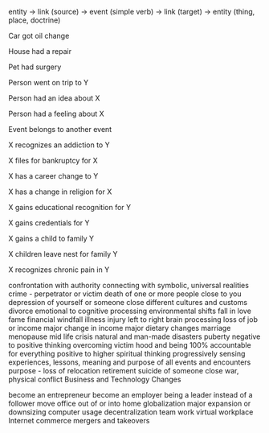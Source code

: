 

entity -> link (source) -> event (simple verb) -> link (target) -> entity (thing, place, doctrine)


Car got oil change

House had a repair

Pet had surgery

Person went on trip to Y

Person had an idea about X

Person had a feeling about X

Event belongs to another event


X recognizes an addiction to Y

X files for bankruptcy for X

X has a career change to Y

X has a change in religion for X

X gains educational recognition for Y

X gains credentials for Y

X gains a child to family Y

X children leave nest for family Y

X recognizes chronic pain in Y

confrontation with authority
connecting with symbolic, universal realities
crime  - perpetrator or victim
death of one or more people close to you
depression of yourself or someone close
different cultures and customs
divorce
emotional to cognitive processing
environmental shifts
fall in love
fame
financial windfall
illness
injury
left to right brain processing
loss of job or income
major change in income
major dietary changes
marriage
menopause
mid life crisis
natural and man-made disasters
puberty
negative to positive thinking
overcoming victim hood and being 100% accountable for everything
positive to higher spiritual thinking
progressively sensing experiences, lessons, meaning and purpose of all events and encounters
purpose - loss of
relocation
retirement
suicide of someone close
war, physical conflict
Business and Technology Changes

become an entrepreneur
become an employer
being a leader instead of a follower
move office out of or into home
globalization
major expansion or downsizing
computer usage
decentralization
team work
virtual workplace
Internet commerce
mergers and takeovers
